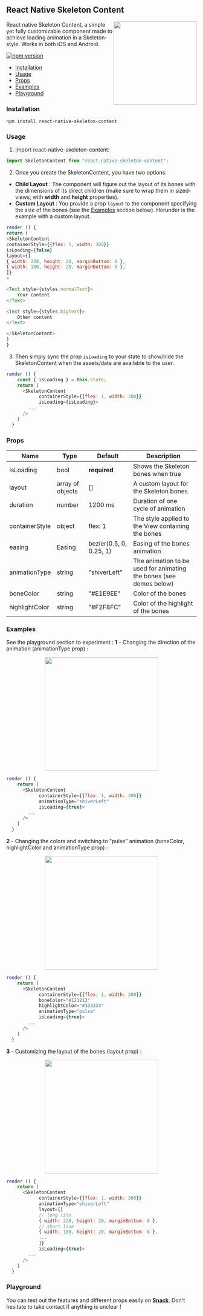 ## React Native Skeleton Content

<img width="220px" align="right" src="https://raw.githubusercontent.com/alexZajac/react-native-skeleton-content/master/demos/main.gif" />

React native Skeleton Content, a simple yet fully customizable component made to achieve loading animation in a Skeleton-style. Works in both iOS and Android.

[![npm version](https://img.shields.io/npm/v/react-native-skeleton-content.svg?style=flat-square)](https://www.npmjs.com/package/react-native-skeleton-content)

- [Installation](#installation)
- [Usage](#usage)
- [Props](#props)
- [Examples](#examples)
- [Playground](#playground)

### Installation

`npm install react-native-skeleton-content`

### Usage

1.  Import react-native-skeleton-content:

```javascript
import SkeletonContent from "react-native-skeleton-content";
```

2.  Once you create the SkeletonContent, you have two options:

- **Child Layout** : The component will figure out the layout of its bones with the dimensions of its direct children (make sure to wrap them in sized-views, with **width** and **height** properties).
- **Custom Layout** : You provide a prop `layout` to the component specifying the size of the bones (see the [Examples](#examples) section below). Herunder is the example with a custom layout.

```javascript
render () {
return (
<SkeletonContent
containerStyle={{flex: 1, width: 300}}
isLoading={false}
layout={[
{ width: 220, height: 20, marginBottom: 6 },
{ width: 180, height: 20, marginBottom: 6 },
]}
>

<Text style={styles.normalText}>
    Your content
</Text>

<Text style={styles.bigText}>
    Other content
</Text>

</SkeletonContent>
)
}
```

3.  Then simply sync the prop `isLoading` to your state to show/hide the SkeletonContent when the assets/data are available to the user.

```javascript
render () {
	const { isLoading } = this.state;
    return (
      <SkeletonContent
			containerStyle={{flex: 1, width: 300}}
			isLoading={isLoading}>
		...
	  />
    )
  }
```

### Props

| Name           | Type             | Default                 | Description                                                        |
| -------------- | ---------------- | ----------------------- | ------------------------------------------------------------------ |
| isLoading      | bool             | **required**            | Shows the Skeleton bones when true                                 |
| layout         | array of objects | []                      | A custom layout for the Skeleton bones                             |
| duration       | number           | 1200 ms                 | Duration of one cycle of animation                                 |
| containerStyle | object           | flex: 1                 | The style applied to the View containing the bones                 |
| easing         | Easing           | bezier(0.5, 0, 0.25, 1) | Easing of the bones animation                                      |
| animationType  | string           | "shiverLeft"            | The animation to be used for animating the bones (see demos below) |
| boneColor      | string           | "#E1E9EE"               | Color of the bones                                                 |
| highlightColor | string           | "#F2F8FC"               | Color of the highlight of the bones                                |

### Examples

See the playground section to experiment :
**1** - Changing the direction of the animation (animationType prop) :

<p align="center">
<img width="300px" src="https://raw.githubusercontent.com/alexZajac/react-native-skeleton-content/master/demos/direction_change.gif" />
</p>

```javascript
render () {
    return (
      <SkeletonContent
			containerStyle={{flex: 1, width: 300}}
			animationType="shiverLeft"
			isLoading={true}>
		...
	  />
    )
  }
```

**2** - Changing the colors and switching to "pulse" animation (boneColor, highlightColor and animationType prop) :

<p align="center">
<img width="300px" src="https://raw.githubusercontent.com/alexZajac/react-native-skeleton-content/master/demos/color_change.gif" />
</p>

```javascript
render () {
    return (
      <SkeletonContent
			containerStyle={{flex: 1, width: 300}}
			boneColor="#121212"
			highlightColor="#333333"
			animationType="pulse"
			isLoading={true}>
		...
	  />
    )
  }
```

**3** - Customizing the layout of the bones (layout prop) :

<p align="center">
<img width="300px" src="https://raw.githubusercontent.com/alexZajac/react-native-skeleton-content/master/demos/layout_change.gif" />
</p>

```javascript
render () {
    return (
      <SkeletonContent
			containerStyle={{flex: 1, width: 300}}
			animationType="shiverLeft"
			layout={[
			// long line
			{ width: 220, height: 20, marginBottom: 6 },
			// short line
			{ width: 180, height: 20, marginBottom: 6 },
			...
			]}
			isLoading={true}>
		...
	  />
    )
  }
```

### Playground

You can test out the features and different props easily on [**Snack**](https://snack.expo.io/@alexandrezajac/skeleton).
Don't hesitate to take contact if anything is unclear !
